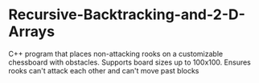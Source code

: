 # Recursive-Backtracking-and-2-D-Arrays

C++ program that places non-attacking rooks on a customizable chessboard with obstacles. Supports board sizes up to 100x100. Ensures rooks can't attack each other and can't move past blocks
